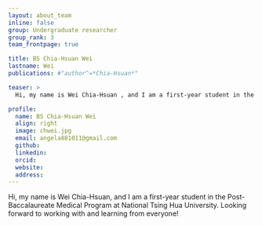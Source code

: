 ```yaml
---
layout: about_team
inline: false
group: Undergraduate researcher
group_rank: 3
team_frontpage: true

title: BS Chia-Hsuan Wei
lastname: Wei
publications: #"author^=*Chia-Hsuan*"

teaser: >
  Hi, my name is Wei Chia-Hsuan , and I am a first-year student in the Post-Baccalaureate Medical Program at National Tsing Hua University. Looking forward to working with and learning from everyone!

profile:
  name: BS Chia-Hsuan Wei
  align: right
  image: chwei.jpg
  email: angela881011@gmail.com
  github:
  linkedin:
  orcid:
  website:
  address:
---
```


Hi, my name is Wei Chia-Hsuan, and I am a first-year student in the Post-Baccalaureate Medical Program at National Tsing Hua University. Looking forward to working with and learning from everyone!
